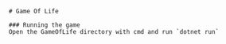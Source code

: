      # Game Of Life
     
     ### Running the game
     Open the GameOfLife directory with cmd and run `dotnet run`
